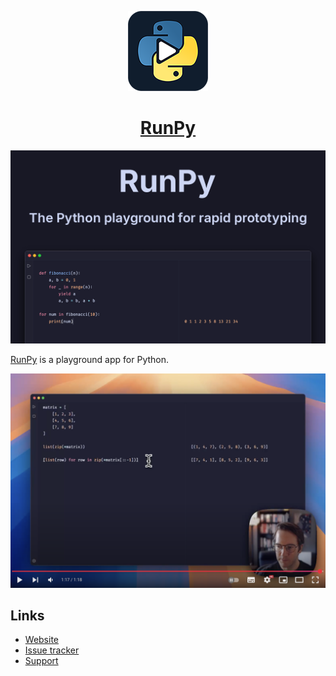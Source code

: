 <p align="center">
  <a href="https://runpy.app">
    <img src="docs/icon.png" heigh="128" />
    <h1 align="center">RunPy</h1>
  </a>
</p>


![RunPy banner](docs/promo.png)

[RunPy](https://runpy.app) is a playground app for Python. 


[![Introduction to RunPy](docs/runpy-intro-video.png)](https://www.youtube.com/watch?v=Fx8ECJIFKdg)

## Links
- [Website](https://runpy.app)
- [Issue tracker](https://github.com/haaslabs/RunPy/issues)
- [Support](mailto:hello@runpy.app)
